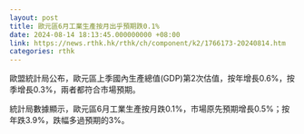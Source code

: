 ```yaml
---
layout: post
title: 歐元區6月工業生產按月出乎預期跌0.1%
date: 2024-08-14 18:13:45.000000000 +08:00
link: https://news.rthk.hk/rthk/ch/component/k2/1766173-20240814.htm
categories: rthk
---
```


歐盟統計局公布，歐元區上季國內生產總值(GDP)第2次估值，按年增長0.6%，按季增長0.3%，兩者都符合市場預期。

統計局數據顯示，歐元區6月工業生產按月跌0.1%，市場原先預期增長0.5%；按年跌3.9%，跌幅多過預期的3%。
